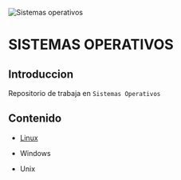 ![Sistemas operativos](https://sites.google.com/site/binariopc/_/rsrc/1408219942197/servicios/sistemas_operativos/SO_banner.PNG)

# SISTEMAS OPERATIVOS

## Introduccion
Repositorio de trabaja en ```Sistemas Operativos```

## Contenido
* [Linux](https://github.com/carloshrueda/sis-operativos/blob/ed06ffe9e0fed0af2ce627962d01848782e1b0de/Linux/readme.md)

* Windows
  
* Unix


